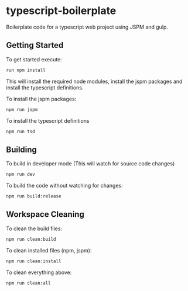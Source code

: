 # typescript-boilerplate

Boilerplate code for a typescript web project using JSPM and gulp.

## Getting Started

To get started execute:

```bash
run npm install
```

 This will install the required node modules, install the jspm packages and install the typescript definitions.

To install the jspm packages:

```bash
npm run jspm
```

To install the typescript definitions

```bash
npm run tsd
```

## Building

To build in developer mode (This will watch for source code changes)

```bash
npm run dev
```

To build the code without watching for changes:

```bash
npm run build:release
```

## Workspace Cleaning

To clean the build files:

```bash
npm run clean:build
```

To clean installed files (npm, jspm):

```bash
npm run clean:install
```

To clean everything above:
```bash
npm run clean:all
```
